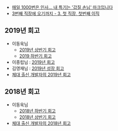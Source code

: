 - [매일 1000번은 인사… 내 특기는 '갑질 손님' 마크입니다](http://m.chosun.com/svc/article.html?contid=2019070502682)
- [3번째 직장에 오기까지 - 3. 첫 직장, 첫번째 이직](https://jojoldu.tistory.com/279)

## 2019년 회고
- 이동욱님
    - [2019년 상반기 회고](https://jojoldu.tistory.com/436)
    - [2019 하반기 회고](https://jojoldu.tistory.com/471)
- 이종립님 : [2019년 회고](https://johngrib.github.io/wiki/review-2019/)
- 김영재님 : [2019년 성장 회고](https://haviyj.tistory.com/47)
- [체대 출신 개발자의 2019년 회고](https://ryan-han.com/post/memoirs/memoirs2019/)

## 2018년 회고
- 이동욱님
    - [2018년 하반기 회고](https://jojoldu.tistory.com/373?category=689637)
    - [2018년 상반기 회고](https://jojoldu.tistory.com/332?category=689637)
- [체대 출신 개발자의 2018년 회고](https://ryan-han.com/post/memoirs/memoirs2018/)
